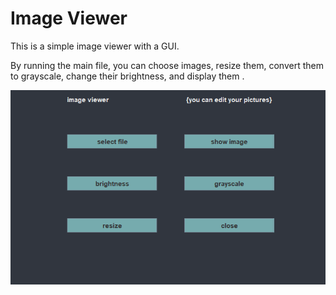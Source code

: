 # Image Viewer 
This is a simple image viewer with a GUI.

By running the main file, you can choose images, resize them, convert them to grayscale, change their brightness, and display them
.

![Sample Image](imgViewer.png)
